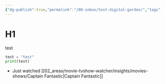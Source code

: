 ```yaml
---
{"dg-publish":true,"permalink":"/00-inbox/test-digital-garden/","tags":"gardenEntry","dgHomeLink":true,"dgPassFrontmatter":false}
---
```



# H1
test

```python
test = "test"
print(test)
```

- Just watched [[02_areas/movie-tvshow-watcher/insights/movies-shows/Captain Fantastic|Captain Fantastic]]